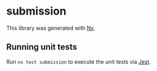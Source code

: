 # submission

This library was generated with [Nx](https://nx.dev).

## Running unit tests

Run `nx test submission` to execute the unit tests via [Jest](https://jestjs.io).
